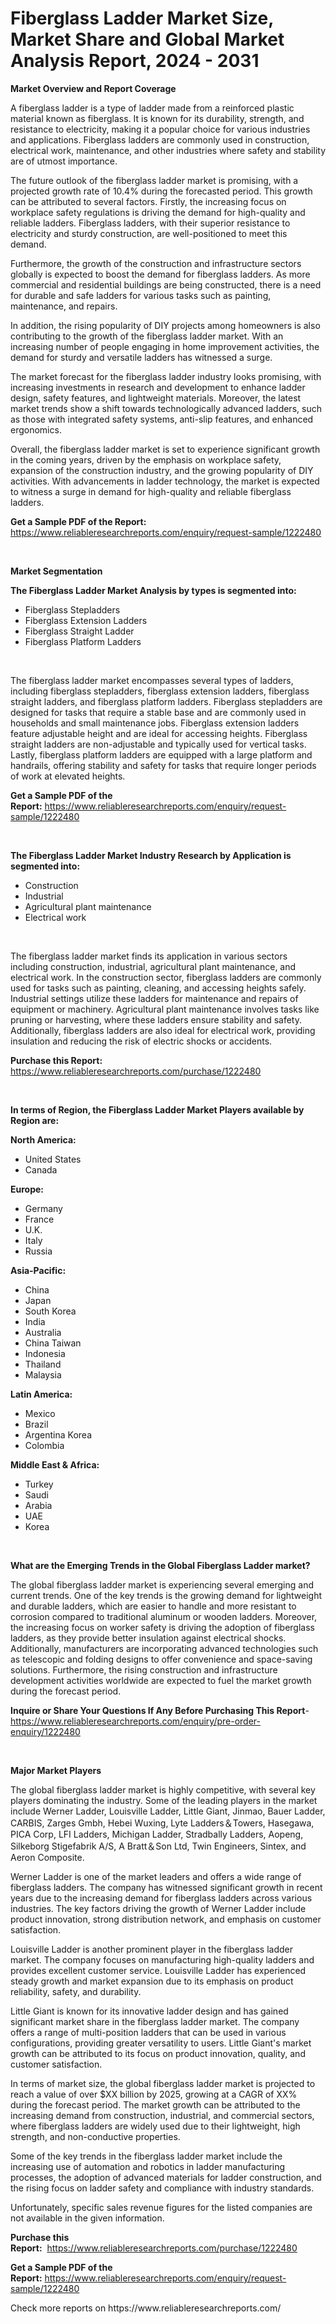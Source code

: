 <p><h1>Fiberglass Ladder Market Size, Market Share and Global Market Analysis Report, 2024 - 2031</h1></p><p><strong>Market Overview and Report Coverage</strong></p>
<p><p>A fiberglass ladder is a type of ladder made from a reinforced plastic material known as fiberglass. It is known for its durability, strength, and resistance to electricity, making it a popular choice for various industries and applications. Fiberglass ladders are commonly used in construction, electrical work, maintenance, and other industries where safety and stability are of utmost importance.</p><p>The future outlook of the fiberglass ladder market is promising, with a projected growth rate of 10.4% during the forecasted period. This growth can be attributed to several factors. Firstly, the increasing focus on workplace safety regulations is driving the demand for high-quality and reliable ladders. Fiberglass ladders, with their superior resistance to electricity and sturdy construction, are well-positioned to meet this demand.</p><p>Furthermore, the growth of the construction and infrastructure sectors globally is expected to boost the demand for fiberglass ladders. As more commercial and residential buildings are being constructed, there is a need for durable and safe ladders for various tasks such as painting, maintenance, and repairs.</p><p>In addition, the rising popularity of DIY projects among homeowners is also contributing to the growth of the fiberglass ladder market. With an increasing number of people engaging in home improvement activities, the demand for sturdy and versatile ladders has witnessed a surge.</p><p>The market forecast for the fiberglass ladder industry looks promising, with increasing investments in research and development to enhance ladder design, safety features, and lightweight materials. Moreover, the latest market trends show a shift towards technologically advanced ladders, such as those with integrated safety systems, anti-slip features, and enhanced ergonomics.</p><p>Overall, the fiberglass ladder market is set to experience significant growth in the coming years, driven by the emphasis on workplace safety, expansion of the construction industry, and the growing popularity of DIY activities. With advancements in ladder technology, the market is expected to witness a surge in demand for high-quality and reliable fiberglass ladders.</p></p>
<p><strong>Get a Sample PDF of the Report:</strong> <a href="https://www.reliableresearchreports.com/enquiry/request-sample/1222480">https://www.reliableresearchreports.com/enquiry/request-sample/1222480</a></p>
<p>&nbsp;</p>
<p><strong>Market Segmentation</strong></p>
<p><strong>The Fiberglass Ladder Market Analysis by types is segmented into:</strong></p>
<p><ul><li>Fiberglass Stepladders</li><li>Fiberglass Extension Ladders</li><li>Fiberglass Straight Ladder</li><li>Fiberglass Platform Ladders</li></ul></p>
<p>&nbsp;</p>
<p><p>The fiberglass ladder market encompasses several types of ladders, including fiberglass stepladders, fiberglass extension ladders, fiberglass straight ladders, and fiberglass platform ladders. Fiberglass stepladders are designed for tasks that require a stable base and are commonly used in households and small maintenance jobs. Fiberglass extension ladders feature adjustable height and are ideal for accessing heights. Fiberglass straight ladders are non-adjustable and typically used for vertical tasks. Lastly, fiberglass platform ladders are equipped with a large platform and handrails, offering stability and safety for tasks that require longer periods of work at elevated heights.</p></p>
<p><strong>Get a Sample PDF of the Report:</strong>&nbsp;<a href="https://www.reliableresearchreports.com/enquiry/request-sample/1222480">https://www.reliableresearchreports.com/enquiry/request-sample/1222480</a></p>
<p>&nbsp;</p>
<p><strong>The Fiberglass Ladder Market Industry Research by Application is segmented into:</strong></p>
<p><ul><li>Construction</li><li>Industrial</li><li>Agricultural plant maintenance</li><li>Electrical work</li></ul></p>
<p>&nbsp;</p>
<p><p>The fiberglass ladder market finds its application in various sectors including construction, industrial, agricultural plant maintenance, and electrical work. In the construction sector, fiberglass ladders are commonly used for tasks such as painting, cleaning, and accessing heights safely. Industrial settings utilize these ladders for maintenance and repairs of equipment or machinery. Agricultural plant maintenance involves tasks like pruning or harvesting, where these ladders ensure stability and safety. Additionally, fiberglass ladders are also ideal for electrical work, providing insulation and reducing the risk of electric shocks or accidents.</p></p>
<p><strong>Purchase this Report:</strong>&nbsp; <a href="https://www.reliableresearchreports.com/purchase/1222480">https://www.reliableresearchreports.com/purchase/1222480</a></p>
<p>&nbsp;</p>
<p><strong>In terms of Region, the Fiberglass Ladder Market Players available by Region are:</strong></p>
<p>
    <p> <strong> North America: </strong>
        <ul>
            <li>United States</li>
            <li>Canada</li>
        </ul>
        </p> 
    <p> <strong> Europe: </strong>
        <ul>
            <li>Germany</li>
            <li>France</li>
            <li>U.K.</li>
            <li>Italy</li>
            <li>Russia</li>
        </ul>
        </p> 
    <p> <strong> Asia-Pacific: </strong>
        <ul>
            <li>China</li>
            <li>Japan</li>
            <li>South Korea</li>
            <li>India</li>
            <li>Australia</li>
            <li>China Taiwan</li>
            <li>Indonesia</li>
            <li>Thailand</li>
            <li>Malaysia</li>
        </ul>
        </p> 
    <p> <strong> Latin America: </strong>
        <ul>
            <li>Mexico</li>
            <li>Brazil</li>
            <li>Argentina Korea</li>
            <li>Colombia</li>
        </ul>
        </p> 
    <p> <strong> Middle East & Africa: </strong>
        <ul>
            <li>Turkey</li>
            <li>Saudi</li>
            <li>Arabia</li>
            <li>UAE</li>
            <li>Korea</li>
        </ul>
    </p>
    </p>
<p>&nbsp;</p>
<p><strong>What are the Emerging Trends in the Global Fiberglass Ladder market?</strong></p>
<p><p>The global fiberglass ladder market is experiencing several emerging and current trends. One of the key trends is the growing demand for lightweight and durable ladders, which are easier to handle and more resistant to corrosion compared to traditional aluminum or wooden ladders. Moreover, the increasing focus on worker safety is driving the adoption of fiberglass ladders, as they provide better insulation against electrical shocks. Additionally, manufacturers are incorporating advanced technologies such as telescopic and folding designs to offer convenience and space-saving solutions. Furthermore, the rising construction and infrastructure development activities worldwide are expected to fuel the market growth during the forecast period.</p></p>
<p><strong>Inquire or Share Your Questions If Any Before Purchasing This Report</strong>- <a href="https://www.reliableresearchreports.com/enquiry/pre-order-enquiry/1222480">https://www.reliableresearchreports.com/enquiry/pre-order-enquiry/1222480</a></p>
<p>&nbsp;</p>
<p><strong>Major Market Players</strong></p>
<p><p>The global fiberglass ladder market is highly competitive, with several key players dominating the industry. Some of the leading players in the market include Werner Ladder, Louisville Ladder, Little Giant, Jinmao, Bauer Ladder, CARBIS, Zarges Gmbh, Hebei Wuxing, Lyte Ladders＆Towers, Hasegawa, PICA Corp, LFI Ladders, Michigan Ladder, Stradbally Ladders, Aopeng, Silkeborg Stigefabrik A/S, A Bratt＆Son Ltd, Twin Engineers, Sintex, and Aeron Composite. </p><p>Werner Ladder is one of the market leaders and offers a wide range of fiberglass ladders. The company has witnessed significant growth in recent years due to the increasing demand for fiberglass ladders across various industries. The key factors driving the growth of Werner Ladder include product innovation, strong distribution network, and emphasis on customer satisfaction.</p><p>Louisville Ladder is another prominent player in the fiberglass ladder market. The company focuses on manufacturing high-quality ladders and provides excellent customer service. Louisville Ladder has experienced steady growth and market expansion due to its emphasis on product reliability, safety, and durability. </p><p>Little Giant is known for its innovative ladder design and has gained significant market share in the fiberglass ladder market. The company offers a range of multi-position ladders that can be used in various configurations, providing greater versatility to users. Little Giant's market growth can be attributed to its focus on product innovation, quality, and customer satisfaction.</p><p>In terms of market size, the global fiberglass ladder market is projected to reach a value of over $XX billion by 2025, growing at a CAGR of XX% during the forecast period. The market growth can be attributed to the increasing demand from construction, industrial, and commercial sectors, where fiberglass ladders are widely used due to their lightweight, high strength, and non-conductive properties.</p><p>Some of the key trends in the fiberglass ladder market include the increasing use of automation and robotics in ladder manufacturing processes, the adoption of advanced materials for ladder construction, and the rising focus on ladder safety and compliance with industry standards.</p><p>Unfortunately, specific sales revenue figures for the listed companies are not available in the given information.</p></p>
<p><strong>Purchase this Report:</strong>&nbsp;&nbsp;<a href="https://www.reliableresearchreports.com/purchase/1222480">https://www.reliableresearchreports.com/purchase/1222480</a></p>
<p></p>
<p><strong>Get a Sample PDF of the Report:</strong>&nbsp;<a href="https://www.reliableresearchreports.com/enquiry/request-sample/1222480">https://www.reliableresearchreports.com/enquiry/request-sample/1222480</a></p>
<p>Check more reports on https://www.reliableresearchreports.com/</p>